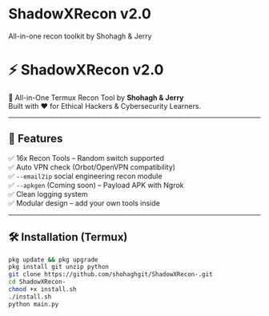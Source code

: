 # ShadowXRecon v2.0
All-in-one recon toolkit by Shohagh & Jerry
# ⚡ ShadowXRecon v2.0

🧠 All-in-One Termux Recon Tool by **Shohagh & Jerry**  
Built with ❤️ for Ethical Hackers & Cybersecurity Learners.

---

## 📌 Features
✅ 16x Recon Tools – Random switch supported  
✅ Auto VPN check (Orbot/OpenVPN compatibility)  
✅ `--email2ip` social engineering recon module  
✅ `--apkgen` (Coming soon) – Payload APK with Ngrok  
✅ Clean logging system  
✅ Modular design – add your own tools inside

---

## 🛠 Installation (Termux)

```bash
pkg update && pkg upgrade
pkg install git unzip python
git clone https://github.com/shohaghgit/ShadowXRecon-.git
cd ShadowXRecon-
chmod +x install.sh
./install.sh
python main.py
